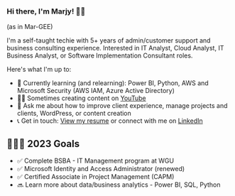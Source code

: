 ### Hi there, I'm Marjy! 👋🏾 

(as in Mar-GEE)

I'm a self-taught techie with 5+ years of admin/customer support and business consulting experience. Interested in IT Analyst, Cloud Analyst, IT Business Analyst, or Software Implementation Consultant roles.  

Here's what I'm up to:

- 📖 Currently learning (and relearning): Power BI, Python, AWS and Microsoft Security (AWS IAM, Azure Active Directory)
- ✍🏾 Sometimes creating content on [YouTube](https://www.youtube.com/@marjyg) 
- 💬 Ask me about how to improve client experience, manage projects and clients, WordPress, or content creation
- 📞 Get in touch: [View my resume](http://marjyg.website) or connect with me on [LinkedIn](https://www.linkedin.com/in/msguery/)

## 👩🏾‍💻 2023 Goals
- ✅ Complete BSBA - IT Management program at WGU
- ✅ Microsoft Identity and Access Administrator (renewed)
- ✅ Certified Associate in Project Management (CAPM)
- 🔜 Learn more about data/business analytics - Power BI, SQL, Python
